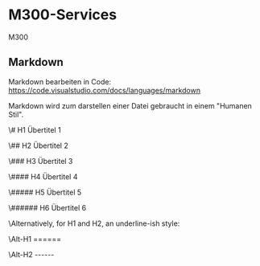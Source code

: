 # M300-Services
M300

## Markdown
Markdown bearbeiten in Code:
https://code.visualstudio.com/docs/languages/markdown

Markdown wird zum darstellen einer Datei gebraucht in einem "Humanen Stil".


<p> \# H1 Übertitel 1 </p>
<p> \## H2 Übertitel 2 </p>
<p> \### H3 Übertitel 3 </p>
<p> \#### H4 Übertitel 4 </p>
<p> \##### H5 Übertitel 5 </p>
<p> \###### H6 Übertitel 6 </p>

\Alternatively, for H1 and H2, an underline-ish style:

\Alt-H1
\======

\Alt-H2
\------
